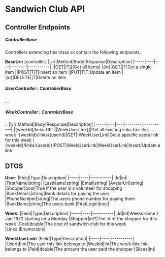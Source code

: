 # Sandwich Club API

## Controller Endpoints
##### ControllerBase<T>

Controllers extending this class all contain the following endpoints.

**BaseUri:** [controller]
|Uri|Method|Body|Response|Description|
|-----|----|----|--------|-----------|
||GET||T[]|Get all items|
|{id}|GET||T|Get a single item
||POST|T|T|Insert an item
||PUT|T|T|Update an item
|{id}|DELETE||T|Delete an item

##### UserController : ControllerBase<User>
...
##### WeekController : ControllerBase<Week>
..
|Uri|Method|Body|Response|Description|
|-----|----|----|--------|-----------|
|{weekId}/links|GET||WeekUserLink[]|Get all existing links fror this week
|{weekId}/links/{userId}|GET||WeekUserLink|Get a specific users link for this week
|{weekId}/links/{userId}|POST|WeekUserLink|WeekUserLink|Insert/Update a link

## DTOS
**User:**
|Field|Type|Description|
|-----|----|-----------|
|Id|int|
|FirstName|string|
|LastName|string|
|Email|string|
|AvatarUrl|string|
|Shopper|bool|True if the user is a volunteer for shopping
|BankDetails|string|Bank details for paying the user
|PhoneNumber|string|The users phone number for paying them
|BankName|string|The users bank
|FirstLogin|bool|

**Week:**
|Field|Type|Description|
|-----|----|-----------|
|Id|int|Weeks since 1 Jan 1970 starting on a Monday
|Shopper|int?|The id of the shopper for this week
|Cost|double|The cost of sandwich club for this week
|Links|IEnumerable<WeekUserLink>|

**WeekUserLink:**
|Field|Type|Description|
|-----|----|-----------|
|UserId|int|The user this link belongs to
|WeekId|int|The week this link belongs to
|Paid|double|The amount the user paid the shopper
|Slices|int|
